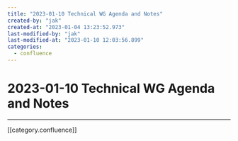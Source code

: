 ```yaml
---
title: "2023-01-10 Technical WG Agenda and Notes"
created-by: "jak"
created-at: "2023-01-04 13:23:52.973"
last-modified-by: "jak"
last-modified-at: "2023-01-10 12:03:56.899"
categories:
  - confluence
---
```


# 2023-01-10 Technical WG Agenda and Notes


---

[[category.confluence]]
